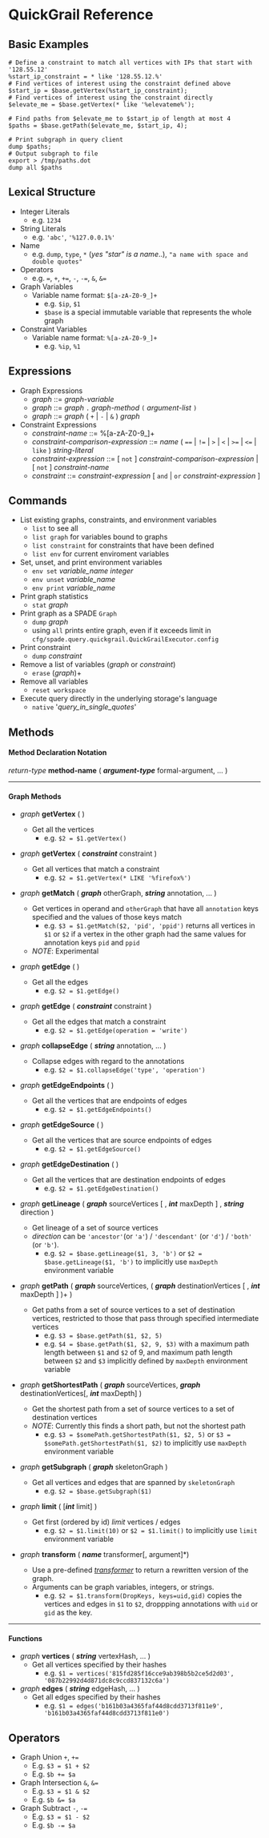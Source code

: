 # QuickGrail Reference

## Basic Examples
```
# Define a constraint to match all vertices with IPs that start with '128.55.12'
%start_ip_constraint = * like '128.55.12.%'
# Find vertices of interest using the constraint defined above
$start_ip = $base.getVertex(%start_ip_constraint);
# Find vertices of interest using the constraint directly
$elevate_me = $base.getVertex(* like '%elevateme%');

# Find paths from $elevate_me to $start_ip of length at most 4
$paths = $base.getPath($elevate_me, $start_ip, 4);

# Print subgraph in query client
dump $paths;
# Output subgraph to file
export > /tmp/paths.dot
dump all $paths
```

## Lexical Structure
* Integer Literals
  * e.g. `1234`
* String Literals
  * e.g. `'abc'`, `'%127.0.0.1%'`
* Name
  * e.g. `dump`, `type`, `*` (_yes "star" is a name_..), `"a name with space and double quotes"`
* Operators
  * e.g. `=`, `+`, `+=`, `-`, `-=`, `&`, `&=`
* Graph Variables
  * Variable name format: `$[a-zA-Z0-9_]+`
    * e.g. `$ip`, `$1`
    * `$base` is a special immutable variable that represents the whole graph
* Constraint Variables
  * Variable name format: `%[a-zA-Z0-9_]+`
    * e.g. `%ip`, `%1`

## Expressions
* Graph Expressions
  * _graph_ ::= _graph-variable_
  * _graph_ ::= _graph_ `.` _graph-method_ `(` _argument-list_ `)`
  * _graph_ ::= _graph_ ( `+` | `-` | `&` ) _graph_
* Constraint Expressions
  * _constraint-name_ ::= %[a-zA-Z0-9_]+
  * _constraint-comparison-expression_ ::= _name_ ( `==` | `!=` | `>` | `<` | `>=` | `<=` | `like` ) _string-literal_
  * _constraint-expression_ ::= [ `not` ] _constraint-comparison-expression_ | [ `not` ] _constraint-name_
  * _constraint_ ::= _constraint-expression_ [ `and` | `or` _constraint-expression_ ]

## Commands
* List existing graphs, constraints, and environment variables
  * `list` to see all
  * `list graph` for variables bound to graphs
  * `list constraint` for constraints that have been defined
  * `list env` for current enviroment variables
* Set, unset, and print environment variables
  * `env set` _variable_name_ _integer_
  * `env unset` _variable_name_
  * `env print` _variable_name_
* Print graph statistics
  * `stat` _graph_
* Print graph as a SPADE `Graph`
  * `dump` _graph_
  * using `all` prints entire graph, even if it exceeds limit in `cfg/spade.query.quickgrail.QuickGrailExecutor.config`
* Print constraint
  * `dump` _constraint_
* Remove a list of variables (_graph_ or _constraint_)
  * `erase` (_graph_)+
* Remove all variables
  * `reset workspace`
* Execute query directly in the underlying storage's language
  * `native` '_query_in_single_quotes_'

## Methods
#### Method Declaration Notation

_return-type_ **method-name** ( **_argument-type_** formal-argument, ... )

---

#### Graph Methods
* _graph_ **getVertex** ( )
  * Get all the vertices
    * e.g. `$2 = $1.getVertex()`
* _graph_ **getVertex** ( **_constraint_** constraint )
  * Get all vertices that match a constraint
    * e.g. `$2 = $1.getVertex(* LIKE '%firefox%')`
* _graph_ **getMatch** ( **_graph_** otherGraph, **_string_** annotation, ... )
  * Get vertices in operand and `otherGraph` that have all `annotation` keys specified and the values of those keys match
    * e.g. `$3 = $1.getMatch($2, 'pid', 'ppid')` returns all vertices in `$1` or `$2` if a vertex in the other graph had the same values for annotation keys `pid` and `ppid`
  * _NOTE_: Experimental
* _graph_ **getEdge** ( )
  * Get all the edges
    * e.g. `$2 = $1.getEdge()`
* _graph_ **getEdge** ( **_constraint_** constraint )
  * Get all the edges that match a constraint
    * e.g. `$2 = $1.getEdge(operation = 'write')`
* _graph_ **collapseEdge** ( **_string_** annotation, ... )
  * Collapse edges with regard to the annotations
    * e.g. `$2 = $1.collapseEdge('type', 'operation')`
* _graph_ **getEdgeEndpoints** ( )
  * Get all the vertices that are endpoints of edges
    * e.g. `$2 = $1.getEdgeEndpoints()`
* _graph_ **getEdgeSource** ( )
  * Get all the vertices that are source endpoints of edges
    * e.g. `$2 = $1.getEdgeSource()`
* _graph_ **getEdgeDestination** ( )
  * Get all the vertices that are destination endpoints of edges
    * e.g. `$2 = $1.getEdgeDestination()`
* _graph_ **getLineage** ( **_graph_** sourceVertices [ , **_int_** maxDepth ] , **_string_** direction )
  * Get lineage of a set of source vertices
  * _direction_ can be `'ancestor'`(or `'a'`) / `'descendant'` (or `'d'`) / `'both'` (or `'b'`).
    * e.g. `$2 = $base.getLineage($1, 3, 'b')` or `$2 = $base.getLineage($1, 'b')` to implicitly use `maxDepth` environment variable
* _graph_ **getPath** ( **_graph_** sourceVertices, ( **_graph_** destinationVertices [ , **_int_** maxDepth ] )+ )
  * Get paths from a set of source vertices to a set of destination vertices, restricted to those that pass through specified intermediate vertices
    * e.g. `$3 = $base.getPath($1, $2, 5)`
    * e.g. `$4 = $base.getPath($1, $2, 9, $3)` with a maximum path length between `$1` and `$2` of 9, and maximum path length between `$2` and `$3` implicitly defined by `maxDepth` environment variable
* _graph_ **getShortestPath** ( **_graph_** sourceVertices, **_graph_** destinationVertices[, **_int_** maxDepth] )
  * Get the shortest path from a set of source vertices to a set of destination vertices
  * _NOTE_: Currently this finds a short path, but not the shortest path
    * e.g. `$3 = $somePath.getShortestPath($1, $2, 5)` or `$3 = $somePath.getShortestPath($1, $2)` to implicitly use `maxDepth` environment variable
* _graph_ **getSubgraph** ( **_graph_** skeletonGraph )
  * Get all vertices and edges that are spanned by `skeletonGraph`
    * e.g. `$2 = $base.getSubgraph($1)`
* _graph_ **limit** ( [**_int_** limit] )
  * Get first (ordered by id) _limit_ vertices / edges
    * e.g. `$2 = $1.limit(10)` or `$2 = $1.limit()` to implicitly use `limit` environment variable

* _graph_ **transform** ( **_name_** transformer[, argument]*)
  * Use a pre-defined [_transformer_](https://github.com/ashish-gehani/SPADE/wiki/Available-transformers) to return a rewritten version of the graph.
  * Arguments can be graph variables, integers, or strings.
    * e.g. `$2 = $1.transform(DropKeys, keys=uid,gid)` copies the vertices and edges in `$1` to `$2`, droppping annotations with `uid` or `gid` as the key.

---
#### Functions
* _graph_ **vertices** ( **_string_** vertexHash, ... )
  * Get all vertices specified by their hashes
    * e.g. `$1 = vertices('815fd285f16cce9ab398b5b2ce5d2d03', '087b22992d4d871dc8c9ccd837132c6a')`
* _graph_ **edges** ( **_string_** edgeHash, ... )
  * Get all edges specified by their hashes
    * e.g. `$1 = edges('b161b03a4365faf44d8cdd3713f811e9', 'b161b03a4365faf44d8cdd3713f811e0')`

## Operators
* Graph Union `+`, `+=`
  * E.g. `$3 = $1 + $2`
  * E.g. `$b += $a`
* Graph Intersection `&`, `&=`
  * E.g. `$3 = $1 & $2`
  * E.g. `$b &= $a`
* Graph Subtract `-`, `-=`
  * E.g. `$3 = $1 - $2`
  * E.g. `$b -= $a`

